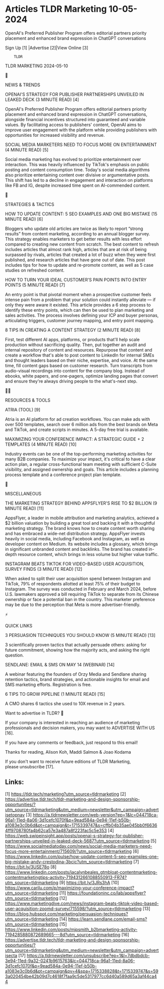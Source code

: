 # Articles TLDR Marketing 10-05-2024

OpenAI's Preferred Publisher Program offers editorial partners
priority placement and enhanced brand expression in ChatGPT
conversations  

 Sign Up [1] |Advertise [2]|View Online [3] 

		TLDR 

TLDR MARKETING 2024-05-10

📱 

NEWS & TRENDS

 OPENAI'S STRATEGY FOR PUBLISHER PARTNERSHIPS UNVEILED IN LEAKED DECK
(3 MINUTE READ) [4] 

 OpenAI's Preferred Publisher Program offers editorial partners
priority placement and enhanced brand expression in ChatGPT
conversations, alongside financial incentives structured into
guaranteed and variable values. By facilitating access to publishers'
content, OpenAI aims to improve user engagement with the platform
while providing publishers with opportunities for increased visibility
and revenue. 

 SOCIAL MEDIA MARKETERS NEED TO FOCUS MORE ON ENTERTAINMENT (4 MINUTE
READ) [5] 

 Social media marketing has evolved to prioritize entertainment over
interaction. This was heavily influenced by TikTok's emphasis on
public posting and content consumption time. Today's social media
algorithms also prioritize entertaining content over divisive or
argumentative posts. This shift has led to a decline in engagement and
interaction on platforms like FB and IG, despite increased time spent
on AI-commended content. 

🚀 

STRATEGIES & TACTICS

 HOW TO UPDATE CONTENT: 5 SEO EXAMPLES AND ONE BIG MISTAKE (15 MINUTE
READ) [6] 

 Bloggers who update old articles are twice as likely to report
“strong results” from content marketing, according to an annual
blogger survey. This strategy enables marketers to get better results
with less effort compared to creating new content from scratch. The
best content to refresh includes articles that almost rank high,
articles that are at risk of being surpassed by rivals, articles that
created a lot of buzz when they were first published, and research
articles that have gone out of date. This post includes tips for how
to update and re-promote content, as well as 5 case studies on
refreshed content. 

 HOW TO TURN YOUR IDEAL CUSTOMER'S PAIN POINTS INTO ENTRY POINTS (5
MINUTE READ) [7] 

 An entry point is that pivotal moment when a prospective customer
feels intense pain from a problem that your solution could instantly
alleviate — if only they were aware it existed. This article
provides a 6 step process to identify these entry points, which can
then be used to plan marketing and sales activities. The process
involves defining your ICP and buyer personas, articulating triggers,
customer journey mapping, and entry point mapping. 

 8 TIPS IN CREATING A CONTENT STRATEGY (2 MINUTE READ) [8] 

 First, test different AI apps, platforms, or products that'll help
scale production without sacrificing quality. Then, put together an
audit and internal repository of content and resources. Repurpose that
content and create a workflow that's able to post content to LinkedIn
for internal SMEs and thought leaders based on their niche, expertise,
and voice. At the same time, fill content gaps based on customer
research. Turn transcripts from audio-visual recordings into content
for the company blog. Instead of ebooks, white papers, and one-pagers,
optimize landing pages that convert and ensure they're always driving
people to the what's-next step. 

🧑‍💻 

RESOURCES & TOOLS

 ATRIA (TOOL) [9] 

 Atria is an AI platform for ad creation workflows. You can make ads
with over 500 templates, search over 6 million ads from the best
brands on Meta and TikTok, and create scripts in minutes. A 5-day free
trial is available. 

 MAXIMIZING YOUR CONFERENCE IMPACT: A STRATEGIC GUIDE + 2 TEMPLATES (4
MINUTE READ) [10] 

 Industry events can be one of the top-performing marketing activities
for many B2B companies. To maximize your impact, it's critical to have
a clear action plan, a regular cross-functional team meeting with
sufficient C-Suite visibility, and assigned ownership and goals. This
article includes a planning process template and a conference project
plan template. 

🎁 

MISCELLANEOUS

 THE MARKETING STRATEGY BEHIND APPSFLYER'S RISE TO $2 BILLION (9
MINUTE READ) [11] 

 AppsFlyer, a leader in mobile attribution and marketing analytics,
achieved a $2 billion valuation by building a great tool and backing
it with a thoughtful marketing strategy. The brand knows how to create
content worth sharing and has embraced a wide-net distribution
strategy. AppsFlyer invests heavily in social media, including
Facebook and Instagram, as well as developer content on Medium. Its
website includes a glossary, which brings in significant unbranded
content and backlinks. The brand has created in-depth resource
content, which brings in less volume but higher value traffic. 

 INSTAGRAM BEATS TIKTOK FOR VIDEO-BASED USER ACQUISITION, SURVEY FINDS
(3 MINUTE READ) [12] 

 When asked to split their user acquisition spend between Instagram
and TikTok, 79% of respondents allotted at least 75% of their budget
to Instagram. The survey was conducted in February and March 2024,
before U.S. lawmakers approved a bill requiring TikTok to separate
from its Chinese ownership or face a potential ban in the country.
This marketer preference may be due to the perception that Meta is
more advertiser-friendly. 

⚡ 

QUICK LINKS

 3 PERSUASION TECHNIQUES YOU SHOULD KNOW (5 MINUTE READ) [13] 

 3 scientifically proven tactics that actually persuade others: asking
for future commitment, showing how the majority acts, and asking the
right question. 

 SENDLANE: EMAIL & SMS ON MAY 14 (WEBINAR) [14] 

 A webinar featuring the founders of Orzy Media and Sendlane sharing
retention tactics, brand strategies, and actionable insights for email
and SMS marketing efforts. Registration is free. 

 6 TIPS TO GROW PIPELINE (1 MINUTE READ) [15] 

 A CMO shares 6 tactics she used to 10X revenue in 2 years. 

Want to advertise in TLDR? 📰

 If your company is interested in reaching an audience of marketing
professionals and decision makers, you may want to ADVERTISE WITH US
[16]. 

 If you have any comments or feedback, just respond to this email! 

Thanks for reading, 
Alison Koh, Maddi Salmon & Joao Kodama 

If you don't want to receive future editions of TLDR Marketing,
please unsubscribe [17]. 

 

Links:
------
[1] https://tldr.tech/marketing?utm_source=tldrmarketing
[2] https://advertise.tldr.tech/tldr-marketing-and-design-sponsorship-opportunities/?utm_source=tldrmarketing&utm_medium=newsletter&utm_campaign=advertisetopnav
[3] https://a.tldrnewsletter.com/web-version?ep=1&lc=044718ca-96a1-11ed-8a06-3d1cefc1070f&p=9ead584a-0e94-11ef-b50b-a1083e3c0b6d&pt=campaign&t=1715339747&s=cffb04b35ae045bb0f66364ff9708780fa4b62ca57e3a487a8f223fac5c5e353
[4] https://web.swipeinsight.app/posts/openai-s-strategy-for-publisher-partnerships-unveiled-in-leaked-deck-5687?utm_source=tldrmarketing
[5] https://www.socialmediatoday.com/news/social-media-marketers-need-focus-more-entertainment/715609/?utm_source=tldrmarketing
[6] https://www.linkedin.com/pulse/how-update-content-5-seo-examples-one-big-mistake-andy-crestodina-3bcic?utm_source=tldrmarketing
[7] https://bit.ly/3USE78o
[8] https://www.linkedin.com/posts/jacalynbeales_gtmbloat-contentmarketing-contentmarketingtips-activity-7194312661088550913-FR74?utm_source=tldrmarketing
[9] https://bit.ly/3JRs3hA
[10] https://www.carilu.com/p/maximizing-your-conference-impact?utm_source=tldrmarketing
[11] https://foundationinc.co/lab/appsflyer?utm_source=tldrmarketing
[12] https://www.marketingdive.com/news/instagram-beats-tiktok-video-based-user-acquisition-zoomd-survey/715598/?utm_source=tldrmarketing
[13] https://blog.hubspot.com/marketing/persuasion-techniques?utm_source=tldrmarketing
[14] https://learn.sendlane.com/email-sms?utm_source=tldrmarketing
[15] https://www.linkedin.com/posts/mjpsmith_b2bmarketing-activity-7194285880872689665---8d?utm_source=tldrmarketing
[16] https://advertise.tldr.tech/tldr-marketing-and-design-sponsorship-opportunities/?utm_source=tldrmarketing&utm_medium=newsletter&utm_campaign=advertisecta
[17] https://a.tldrnewsletter.com/unsubscribe?ep=1&l=7dbdbdcb-3e94-11ed-9a32-0241b9615763&lc=044718ca-96a1-11ed-8a06-3d1cefc1070f&p=9ead584a-0e94-11ef-b50b-a1083e3c0b6d&pt=campaign&pv=4&spa=1715338828&t=1715339747&s=593a020454be42b09d7c4618f7faa9c5de5317977cc6d40a589d65a3af44ca44